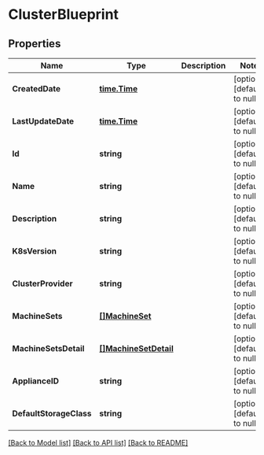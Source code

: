 # ClusterBlueprint

## Properties
Name | Type | Description | Notes
------------ | ------------- | ------------- | -------------
**CreatedDate** | [**time.Time**](time.Time.md) |  | [optional] [default to null]
**LastUpdateDate** | [**time.Time**](time.Time.md) |  | [optional] [default to null]
**Id** | **string** |  | [optional] [default to null]
**Name** | **string** |  | [optional] [default to null]
**Description** | **string** |  | [optional] [default to null]
**K8sVersion** | **string** |  | [optional] [default to null]
**ClusterProvider** | **string** |  | [optional] [default to null]
**MachineSets** | [**[]MachineSet**](MachineSet.md) |  | [optional] [default to null]
**MachineSetsDetail** | [**[]MachineSetDetail**](MachineSetDetail.md) |  | [optional] [default to null]
**ApplianceID** | **string** |  | [optional] [default to null]
**DefaultStorageClass** | **string** |  | [optional] [default to null]

[[Back to Model list]](../README.md#documentation-for-models) [[Back to API list]](../README.md#documentation-for-api-endpoints) [[Back to README]](../README.md)

